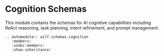 # Cognition Schemas

This module contains the schemas for AI cognitive capabilities including ReAct reasoning, task planning, intent refinement, and prompt management.

```{eval-rst}
.. automodule:: ailf.schemas.cognition
   :members:
   :undoc-members:
   :show-inheritance:
```
